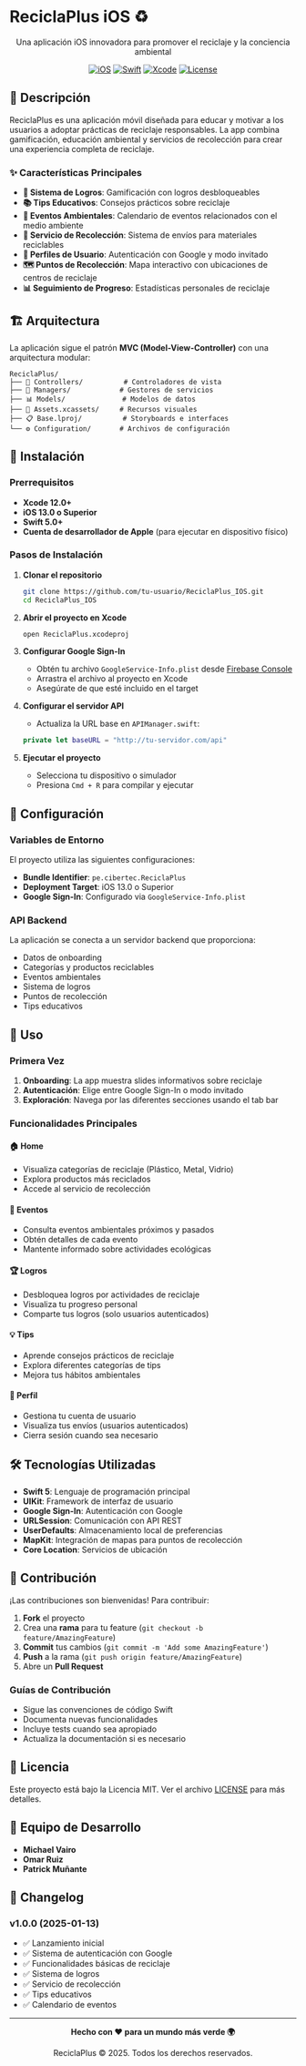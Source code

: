 # ReciclaPlus iOS ♻️

<div align="center">
  Una aplicación iOS innovadora para promover el reciclaje y la conciencia ambiental
  
  [![iOS](https://img.shields.io/badge/iOS-13.0+-blue.svg)](https://developer.apple.com/ios/)
  [![Swift](https://img.shields.io/badge/Swift-5.0+-orange.svg)](https://swift.org/)
  [![Xcode](https://img.shields.io/badge/Xcode-12.0+-blue.svg)](https://developer.apple.com/xcode/)
  [![License](https://img.shields.io/badge/License-MIT-green.svg)](LICENSE)
</div>

## 📱 Descripción

ReciclaPlus es una aplicación móvil diseñada para educar y motivar a los usuarios a adoptar prácticas de reciclaje responsables. La app combina gamificación, educación ambiental y servicios de recolección para crear una experiencia completa de reciclaje.

### ✨ Características Principales

- **🎯 Sistema de Logros**: Gamificación con logros desbloqueables
- **📚 Tips Educativos**: Consejos prácticos sobre reciclaje
- **📅 Eventos Ambientales**: Calendario de eventos relacionados con el medio ambiente
- **🚚 Servicio de Recolección**: Sistema de envíos para materiales reciclables
- **👤 Perfiles de Usuario**: Autenticación con Google y modo invitado
- **🗺️ Puntos de Recolección**: Mapa interactivo con ubicaciones de centros de reciclaje
- **📊 Seguimiento de Progreso**: Estadísticas personales de reciclaje

## 🏗️ Arquitectura

La aplicación sigue el patrón **MVC (Model-View-Controller)** con una arquitectura modular:

```
ReciclaPlus/
├── 📱 Controllers/          # Controladores de vista
├── 🔧 Managers/            # Gestores de servicios
├── 📊 Models/              # Modelos de datos
├── 🎨 Assets.xcassets/     # Recursos visuales
├── 📋 Base.lproj/          # Storyboards e interfaces
└── ⚙️ Configuration/       # Archivos de configuración
```

## 🚀 Instalación

### Prerrequisitos

- **Xcode 12.0+**
- **iOS 13.0 o Superior**
- **Swift 5.0+**
- **Cuenta de desarrollador de Apple** (para ejecutar en dispositivo físico)

### Pasos de Instalación

1. **Clonar el repositorio**
   ```bash
   git clone https://github.com/tu-usuario/ReciclaPlus_IOS.git
   cd ReciclaPlus_IOS
   ```

2. **Abrir el proyecto en Xcode**
   ```bash
   open ReciclaPlus.xcodeproj
   ```

3. **Configurar Google Sign-In**
   - Obtén tu archivo `GoogleService-Info.plist` desde [Firebase Console](https://console.firebase.google.com/)
   - Arrastra el archivo al proyecto en Xcode
   - Asegúrate de que esté incluido en el target

4. **Configurar el servidor API**
   - Actualiza la URL base en `APIManager.swift`:
   ```swift
   private let baseURL = "http://tu-servidor.com/api"
   ```

5. **Ejecutar el proyecto**
   - Selecciona tu dispositivo o simulador
   - Presiona `Cmd + R` para compilar y ejecutar

## 🔧 Configuración

### Variables de Entorno

El proyecto utiliza las siguientes configuraciones:

- **Bundle Identifier**: `pe.cibertec.ReciclaPlus`
- **Deployment Target**: iOS 13.0 o Superior
- **Google Sign-In**: Configurado via `GoogleService-Info.plist`

### API Backend

La aplicación se conecta a un servidor backend que proporciona:

- Datos de onboarding
- Categorías y productos reciclables
- Eventos ambientales
- Sistema de logros
- Puntos de recolección
- Tips educativos

## 📖 Uso

### Primera Vez

1. **Onboarding**: La app muestra slides informativos sobre reciclaje
2. **Autenticación**: Elige entre Google Sign-In o modo invitado
3. **Exploración**: Navega por las diferentes secciones usando el tab bar

### Funcionalidades Principales

#### 🏠 Home
- Visualiza categorías de reciclaje (Plástico, Metal, Vidrio)
- Explora productos más reciclados
- Accede al servicio de recolección

#### 📅 Eventos
- Consulta eventos ambientales próximos y pasados
- Obtén detalles de cada evento
- Mantente informado sobre actividades ecológicas

#### 🏆 Logros
- Desbloquea logros por actividades de reciclaje
- Visualiza tu progreso personal
- Comparte tus logros (solo usuarios autenticados)

#### 💡 Tips
- Aprende consejos prácticos de reciclaje
- Explora diferentes categorías de tips
- Mejora tus hábitos ambientales

#### 👤 Perfil
- Gestiona tu cuenta de usuario
- Visualiza tus envíos (usuarios autenticados)
- Cierra sesión cuando sea necesario

## 🛠️ Tecnologías Utilizadas

- **Swift 5**: Lenguaje de programación principal
- **UIKit**: Framework de interfaz de usuario
- **Google Sign-In**: Autenticación con Google
- **URLSession**: Comunicación con API REST
- **UserDefaults**: Almacenamiento local de preferencias
- **MapKit**: Integración de mapas para puntos de recolección
- **Core Location**: Servicios de ubicación

## 🤝 Contribución

¡Las contribuciones son bienvenidas! Para contribuir:

1. **Fork** el proyecto
2. Crea una **rama** para tu feature (`git checkout -b feature/AmazingFeature`)
3. **Commit** tus cambios (`git commit -m 'Add some AmazingFeature'`)
4. **Push** a la rama (`git push origin feature/AmazingFeature`)
5. Abre un **Pull Request**

### Guías de Contribución

- Sigue las convenciones de código Swift
- Documenta nuevas funcionalidades
- Incluye tests cuando sea apropiado
- Actualiza la documentación si es necesario

## 📝 Licencia

Este proyecto está bajo la Licencia MIT. Ver el archivo [LICENSE](LICENSE) para más detalles.

## 👥 Equipo de Desarrollo

- **Michael Vairo**
- **Omar Ruiz**
- **Patrick Muñante**

## 🔄 Changelog

### v1.0.0 (2025-01-13)
- ✅ Lanzamiento inicial
- ✅ Sistema de autenticación con Google
- ✅ Funcionalidades básicas de reciclaje
- ✅ Sistema de logros
- ✅ Servicio de recolección
- ✅ Tips educativos
- ✅ Calendario de eventos

---

<div align="center">
  <p><strong>Hecho con ❤️ para un mundo más verde 🌍</strong></p>
  <p>ReciclaPlus © 2025. Todos los derechos reservados.</p>
</div>